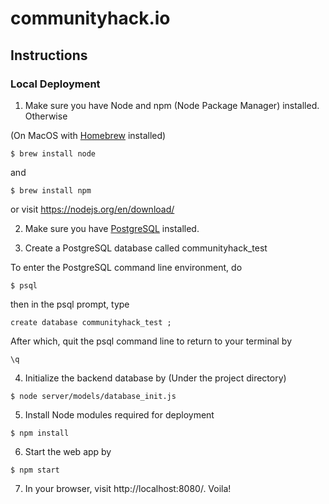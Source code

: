 # communityhack.io

## Instructions
### Local Deployment
1. Make sure you have Node and npm (Node Package Manager) installed. Otherwise

  (On MacOS with [Homebrew](https://brew.sh/) installed)

  ``$ brew install node``

  and

  ``$ brew install npm``

  or visit https://nodejs.org/en/download/

2. Make sure you have [PostgreSQL](https://postgresapp.com/) installed.

3. Create a PostgreSQL database called communityhack_test

  To enter the PostgreSQL command line environment, do

  ``$ psql``

  then in the psql prompt, type

  ``create database communityhack_test ;``

  After which, quit the psql command line to return to your terminal by

  `\q`

4. Initialize the backend database by
(Under the project directory)

  ``$ node server/models/database_init.js``

5. Install Node modules required for deployment

  ``$ npm install``

6. Start the web app by

  ``$ npm start``

7. In your browser, visit http://localhost:8080/. Voila!
